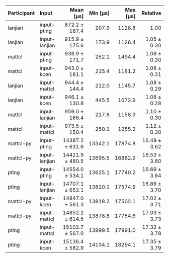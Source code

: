 | Participant | Input | Mean [µs] | Min [µs] | Max [µs] | Relative |
|:---|:---|---:|---:|---:|---:|
| lanjian | input-pting | 872.2 ± 187.4 | 207.9 | 1128.8 | 1.00 |
| lanjian | input-lanjian | 915.9 ± 175.6 | 173.9 | 1126.4 | 1.05 ± 0.30 |
| mattcl | input-pting | 938.9 ± 171.7 | 252.1 | 1494.4 | 1.08 ± 0.30 |
| mattcl | input-kcen | 943.0 ± 181.1 | 215.4 | 1181.2 | 1.08 ± 0.31 |
| lanjian | input-mattcl | 944.4 ± 144.4 | 212.0 | 1145.7 | 1.08 ± 0.29 |
| lanjian | input-kcen | 946.1 ± 130.8 | 445.5 | 1672.9 | 1.08 ± 0.28 |
| mattcl | input-lanjian | 959.0 ± 166.4 | 217.8 | 1158.9 | 1.10 ± 0.30 |
| mattcl | input-mattcl | 973.5 ± 150.4 | 250.1 | 1255.2 | 1.12 ± 0.30 |
| mattcl-py | input-pting | 14387.2 ± 631.6 | 13342.1 | 17874.8 | 16.49 ± 3.62 |
| mattcl-py | input-lanjian | 14421.9 ± 480.5 | 13695.5 | 16882.9 | 16.53 ± 3.60 |
| pting | input-pting | 14554.0 ± 534.1 | 13625.1 | 17740.2 | 16.69 ± 3.64 |
| pting | input-lanjian | 14707.1 ± 652.1 | 13820.1 | 17574.9 | 16.86 ± 3.70 |
| mattcl-py | input-kcen | 14847.0 ± 561.3 | 13818.2 | 17502.1 | 17.02 ± 3.71 |
| mattcl-py | input-mattcl | 14852.2 ± 614.5 | 13878.8 | 17754.6 | 17.03 ± 3.73 |
| pting | input-mattcl | 15102.7 ± 567.0 | 13999.5 | 17991.0 | 17.32 ± 3.78 |
| pting | input-kcen | 15136.4 ± 582.9 | 14134.1 | 18294.1 | 17.35 ± 3.79 |
